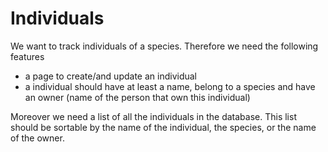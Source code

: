 Individuals
===========

We want to track individuals of a species. Therefore we need the following features
- a page to create/and update an individual
- a individual should have at least a name, belong to a species and have an owner (name of the person that own this individual)

Moreover we need a list of all the individuals in the database. This list should be sortable by the name of the individual, the species, or the name of the owner.